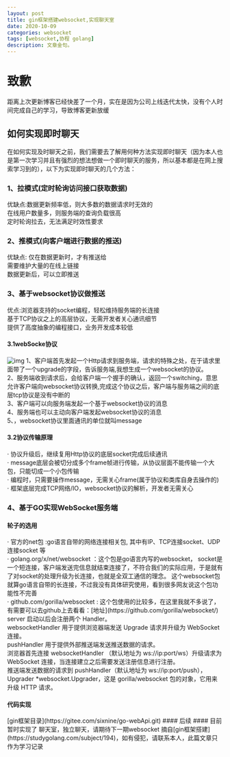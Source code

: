 ```yaml
---
layout: post
title: gin框架搭建websocket,实现聊天室
date: 2020-10-09
categories: websocket
tags: [websocket,协程 golang]
description: 文章金句。
---
```

# 致歉 #
距离上次更新博客已经快差了一个月，实在是因为公司上线迭代太快，没有个人时间完成自己的学习，导致博客更新放缓<br>

## 如何实现即时聊天 ##
在如何实现及时聊天之前，我们需要去了解用何种方法实现即时聊天（因为本人也是第一次学习并且有强烈的想法想做一个即时聊天的服务，所以基本都是在网上搜索学习到的），以下为实现即时聊天的几个方法：<br>
### 1、拉模式(定时轮询访问接口获取数据) ###
 优缺点:数据更新频率低，则大多数的数据请求时无效的<br>
      在线用户数量多，则服务端的查询负载很高<br>
      定时轮询拉去，无法满足时效性要求<br>
     
### 2、推模式(向客户端进行数据的推送) ###
  优缺点: 仅在数据更新时，才有推送给<br>
       需要维护大量的在线上链接<br>
       数据更新后，可以立即推送<br>
### 3、基于websocket协议做推送 ###
   优点:浏览器支持的socket编程，轻松维持服务端的长连接<br>
       基于TCP协议之上的高层协议，无需开发者关心通讯细节<br>
       提供了高度抽象的编程接口，业务开发成本较低<br>
       <h4>3.1webSocke协议</h4>
       ![img](https://img-blog.csdn.net/20180811160716209?watermark/2/text/aHR0cHM6Ly9ibG9nLmNzZG4ubmV0L1dpbmdfOTM=/font/5a6L5L2T/fontsize/400/fill/I0JBQkFCMA==/dissolve/70)
        1、客户端首先发起一个Http请求到服务端，请求的特殊之处，在于请求里面带了一个upgrade的字段，告诉服务端,我想生成一个websocket的协议。<br>
        2、服务端收到请求后，会给客户端一个握手的确认，返回一个switching，意思允许客户端向websocket协议转换,完成这个协议之后，客户端与服务端之间的底层tcp协议是没有中断的<br>
        3、客户端可以向服务端发起一个基于websocket协议的消息<br>
        4、服务端也可以主动向客户端发起websocket协议的消息<br>
        5、，websocket协议里面通讯的单位就叫message<br>
        <h4>3.2协议传输原理</h4>
        · 协议升级后，继续复用Http协议的底层socket完成后续通讯<br>
        · message底层会被切分成多个frame帧进行传输，从协议层面不能传输一个大包，只能切成一个小包传输<br>
        · 编程时，只需要操作message，无需关心frame(属于协议和类库自身去操作的)<br>
        · 框架底层完成TCP网络/IO，websocket协议的解析，开发者无需关心<br>
### 4、基于GO实现WebSocket服务端 ###
  <h4>轮子的选用</h4>
   · 官方的net包 :go语言自带的网络连接相关包, 其中有IP、TCP连接socket、UDP连接socket 等 <br>
   · golang.org/x/net/websocket ：这个包是go语言内写的websocket， socket是一个短连接，客户端发送完信息就结束连接了，不符合我们的实际应用，于是就有了对socket的处理升级为长连接，也就是全双工通信的理念。 这个websocket包就算go语言自带的长连接，不过我没有具体研究使用，看到很多网友说这个包功能性不完善 <br>
   · github.com/gorilla/websocket : 这个包使用的比较多，在这里我就不多说了，有需要可以去github上去看看：[地址](https://github.com/gorilla/websocket/)  <br>
                                    server 启动以后会注册两个 Handler。 <br>
                                    websocketHandler 用于提供浏览器端发送 Upgrade 请求并升级为 WebSocket 连接。 <br>
                                    pushHandler 用于提供外部推送端发送推送数据的请求。 <br>
                                    浏览器首先连接 websocketHandler （默认地址为 ws://ip:port/ws）升级请求为 WebSocket 连接，当连接建立之后需要发送注册信息进行注册。 <br>
                                    推送端发送数据的请求到 pushHandler（默认地址为 ws://ip:port/push）， <br>
                                    Upgrader *websocket.Upgrader，这是 gorilla/websocket 包的对象，它用来升级 HTTP 请求。 <br>
  <h4>代码实现</h4>
[gin框架目录](https://gitee.com/sixnine/go-webApi.git)
#### 后续 ####
目前暂时实现了 聊天室，独立聊天，请期待下一期websocket
摘自[gin框架搭建](https://studygolang.com/subject/194)，如有侵犯，请联系本人，此篇文章只作为学习记录